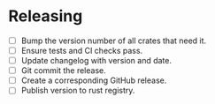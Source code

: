# Releasing

- [ ] Bump the version number of all crates that need it.
- [ ] Ensure tests and CI checks pass.
- [ ] Update changelog with version and date.
- [ ] Git commit the release.
- [ ] Create a corresponding GitHub release.
- [ ] Publish version to rust registry.
